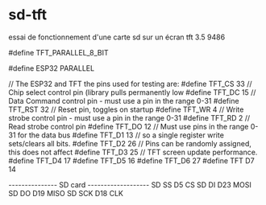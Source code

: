 # sd-tft
 
essai de fonctionnement d'une carte sd sur un écran tft 3.5 9486

#define TFT_PARALLEL_8_BIT

#define ESP32 PARALLEL

// The ESP32 and TFT the pins used for testing are:
#define TFT_CS 33 // Chip select control pin (library pulls permanently low
#define TFT_DC 15 // Data Command control pin - must use a pin in the range 0-31
#define TFT_RST 32 // Reset pin, toggles on startup
#define TFT_WR 4 // Write strobe control pin - must use a pin in the range 0-31
#define TFT_RD 2 // Read strobe control pin
#define TFT_DO 12 // Must use pins in the range 0-31 for the data bus
#define TFT_D1 13 // so a single register write sets/clears all bits.
#define TFT_D2 26 // Pins can be randomly assigned, this does not affect
#define TFT_D3 25 // TFT screen update performance.
#define TFT_D4 17
#define TFT_D5 16
#define TFT_D6 27
#define TFT D7 14

--------------- SD card -------------------
SD SS  D5 CS
SD DI D23 MOSI
SD DO D19 MISO
SD SCK  D18 CLK